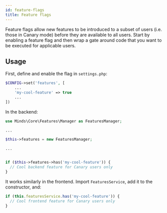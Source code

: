 ```yaml
---
id: feature-flags
title: Feature flags
---
```


Feature flags allow new features to be introduced to a subset of users (i.e. those in Canary mode) before they are available to all users. Start by enabling a feature flag and then wrap a gate around code that you want to be executed for applicable users.

## Usage

First, define and enable the flag in `settings.php`:

```php
$CONFIG->set('features', [
    ...
    'my-cool-feature' => true
    ...
])
```

In the backend:

```php
use Minds\Core\Features\Manager as FeaturesManager;

...

$this->features = new FeaturesManager;

...


if ($this->features->has('my-cool-feature')) {
  // Cool backend feature for Canary users only
}
```

It works similarly in the frontend. Import `FeaturesService`, add it to the constructor, and:

```ts
if (this.featuresService.has('my-cool-feature')) {
  // Cool frontend feature for Canary users only
}
```
